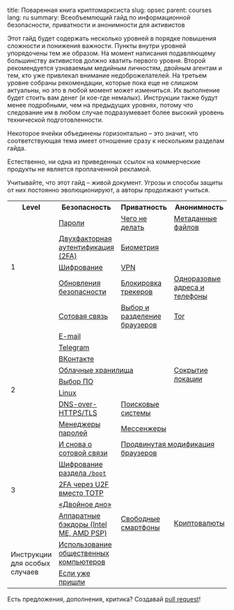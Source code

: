 title: Поваренная книга криптомарксиста
slug: opsec
parent: courses
lang: ru
summary: Всеобъемлющий гайд по информационной безопасности, приватности и анонимности для активистов

Этот гайд будет содержать несколько уровней в порядке повышения сложности и понижения важности. Пункты внутри уровней упорядочены тем же образом. На момент написания подавляющему большинству активистов должно хватить первого уровня. Второй рекомендуется узнаваемым медийным личностям, двойным агентам и тем, кто уже привлекал внимание недоброжелателей. На третьем уровне собраны рекомендации, которые пока еще не слишком актуальны, но это в любой момент может измениться. Их выполнение будет стоить вам денег (и кое-где немалых). Инструкции также будут менее подробными, чем на предыдущих уровнях, потому что следование им в любом случае подразумевает более высокий уровень технической подготовленности.

Некоторое ячейки объединены горизонтально – это значит, что соответствующая тема имеет отношение сразу к нескольким разделам гайда.

Естественно, ни одна из приведенных ссылок на коммерческие продукты не является проплаченной рекламой.

Учитывайте, что этот гайд – живой документ. Угрозы и способы защиты от них постоянно эволюционируют, а авторы продолжают учиться.

<table>
    <colgroup>
        <col style="width: 6.87285%;">
        <col style="width: 27.7514%;">
        <col style="width: 34.0676%;">
        <col style="width: 31.3219%;">
    </colgroup>
    <tbody>
    <tr>
        <th>Level</th>
        <th>Безопасность</th>
        <th>Приватность</th>
        <th>Анонимность</th>
    </tr>
    <tr>
        <td rowspan="8">1<br><br><br><br><br><br></td>
        <td><a href="/pages/passwords.html">Пароли</a></td>
        <td><a href="/pages/privacy.html">Чего не делать</a></td>
        <td><a href="/pages/metadata.html">Метаданные файлов</a></td>
    </tr>
    <tr>
        <td colspan="1"><a href="/pages/2fa.html">Двухфакторная аутентификация (2FA)</a></td>
        <td colspan="2"><a href="/pages/biometrics.html">Биометрия</a></td>
    </tr>
    <tr>
        <td colspan="1"><a href="/pages/encryption.html">Шифрование</a></td>
        <td colspan="2"><a href="/pages/vpn.html">VPN</a></td>
    </tr>
    <tr>
        <td><a href="/pages/security-updates.html">Обновления безопасности</a></td>
        <td><a href="/pages/trackers.html">Блокировка трекеров</a></td>
        <td><a href="/pages/burners.html">Одноразовые адреса и телефоны</a></td>
    </tr>
    <tr>
        <td><a href="/pages/cellular.html">Сотовая связь</a></td>
        <td><a href="/pages/browsers.html">Выбор и разделение браузеров</a></td>
        <td><a href="/pages/tor.html">Tor</a></td>
    </tr>
    <tr>
        <td colspan="2"><a href="/pages/email.html">E-mail</a></td>
        <td rowspan="7"><a href="/pages/location.html">Сокрытие локации</a></td>
    </tr>
    <tr>
        <td colspan="2"><a href="/pages/telegram.html">Telegram</a></td>
    </tr>
    <tr>
        <td colspan="2"><a href="/pages/vk.html">ВКонтакте</a></td>
    </tr>
    <tr>
        <td rowspan="6">2<br><br><br><br><br><br></td>
        <td colspan="2"><a href="/pages/cloud.html">Облачные хранилища</a></td>
    </tr>
    <tr>
        <td colspan="2"><a href="/pages/foss.html">Выбор ПО</a></td>
    </tr>
    <tr>
        <td colspan="2"><a href="/pages/linux.html">Linux</a></td>
    </tr>
    <tr>
        <td><a href="/pages/doh.html">DNS-over-HTTPS/TLS</a></td>
        <td><a href="/pages/search-engines.html">Поисковые системы</a></td>
    </tr>
    <tr>
        <td><a href="/pages/password-managers.html">Менеджеры паролей</a></td>
        <td colspan="2"><a href="/pages/messengers.html">Мессенжеры</a></td>
    </tr>
    <tr>
        <td><a href="/pages/advanced-cellular.html">И снова о сотовой связи</a></td>
        <td colspan="2"><a href="/pages/advanced-browsers.html">Продвинутая модификация браузеров</a></td>
    </tr>
    <tr>
        <td rowspan="4">3<br><br><br></td>
        <td><a href="/pages/boot-encryption.html">Шифрование раздела <code>/boot</code></a></td>
        <td rowspan="6"><a href="/pages/aosp.html">Свободные смартфоны</a></td>
        <td rowspan="6"><a href="/pages/cryptocurrencies.html">Криптовалюты</a></td>
    </tr>
    <tr>
        <td><a href="/pages/u2f.html">2FA через U2F вместо TOTP</a></td>
    </tr>
    <tr>
        <td><a href="/pages/double-bottom.html">«Двойное дно»</a></td>
    </tr>
    <tr>
        <td><a href="/pages/hardware-backdoors.html">Аппаратные бэкдоры (Intel ME, AMD PSP)</a></td>
    </tr>
    <tr>
        <td rowspan="2">Инструкции для особых случаев</td>
        <td><a href="/pages/public-pc.html">Использование общественных компьютеров</a></td>
    </tr>
    <tr>
        <td><a href="/pages/last.html">Если уже пришли</a></td>
    </tr>
    </tbody>
</table>

Есть предложения, дополнения, критика? Создавай [pull request](https://github.com/marxunion/marxunion.github.io/pulls)!